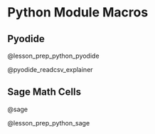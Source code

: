 <!--

author:   DART Team
email:    dart@chop.edu
version:  2.0.0
current_version_description: Added Pyodide macros and lesson prep
language: en
narrator: UK English Female
title: Python Module Macros
comment:  This is placeholder module to save macros used in other modules.

@version_history 

Previous versions: 
- [1.1.0](https://liascript.github.io/course/?https://raw.githubusercontent.com/arcus/education_modules/3fba6b6cef5cb9477151c3f8c775951712867c12/_module_templates/macros_python.md#1): Added current\_version\_description and version\_history metadata
- [1.0.0](https://liascript.github.io/course/?https://raw.githubusercontent.com/arcus/education_modules/e983922162e6fbf971c03dc96052f68713cc72af/_module_templates/macros_python.md#1): Initial version
@end

import: https://raw.githubusercontent.com/LiaTemplates/Pyodide/master/README.md

@lesson_prep_python_pyodide
You will have opportunities for hands-on coding as you work your way through this module using interactive python cells.
The interactive python cells are powered by [Pyodide](https://github.com/pyodide/pyodide#what-is-pyodide). For the most part, these will appear with some code already in them, and you can run that code by clicking the **Execute** button <i aria-hidden="true" class="icon icon-compile-circle lia-btn__icon"></i> below and to the left of the cell.

**Give it a try:**

```python
print(7+2)
```
@Pyodide.eval

You can also edit the code in these cells and run your own code. 
**Try changing the expression in the cell above and re-running the code.**

When you edit code in a cell, you can "undo" the edits by clicking the **step back** button <i aria-hidden="true" class="icon icon-chevron-left lia-btn__icon"></i> at the bottom right of the code cell to return the code to its original state.
**Try stepping back through the code by clicking <i aria-hidden="true" class="icon icon-chevron-left lia-btn__icon"></i>.**

Variables will remain from one cell to the next:

```python
n = 3
n
```
@Pyodide.eval

These cells will compute everything you ask them to, but will only display what you explicitly request using the `print()` command.

```python
print(n*5)
```
@Pyodide.eval

If the cell can't compute the code you entered, you will get an error message which may be helpful in determining where your code went wrong:

```python
print(m+7)
```
@Pyodide.eval

<div class = "help">
<b style="color: rgb(var(--color-highlight));">Troubleshooting help</b><br>

Variables will persist from one page to the next as you navigate this module using the arrows or table of contents. 

If you reload the webpage, however, all of the cells will reset to their original state and you may need to navigate to an earlier page to re-define some variables.

</div>

@end


@pyodide_readcsv
```python   @Pyodide.exec
import pandas as pd
import io
from pyodide.http import open_url

url = @1

url_contents = open_url(url)
text = url_contents.read()
file = io.StringIO(text)

@0 = pd.read_csv(file);

"HTML: <a href='" + url + "'>@0</a> has been loaded"
```
@end


@pyodide_readcsv_explainer
<div class = "help">
<b style="color: rgb(var(--color-highlight));">Troubleshooting help</b><br>

**If you refresh your browser at some point while working on this module, you will need to come back to this page to reload the data.**

</div>

<div class = "behind-the-scenes">
<b style="color: rgb(var(--color-highlight));">Behind the scenes</b><br>

**Why is the code including `pd.read_csv()` not executable?**

We're running Python in the browser for this module using [pyodide](https://pyodide.org/en/stable/index.html).
For the most part, the commands we would use to run Python with pyodide are exactly the same as the commands you would use when running Python on your own computer, but the one major exception is reading in data files. 

So, we do something a little sneaky with the code here -- we run a set of pyodide-specific commands to read in the data without displaying that code on the page, and then we include a non-executable code box showing the code you would actually want to run to do this on your own computer. 

If you're curious about pyodide, you can [view our modules, including this one, in their raw format](https://github.com/arcus/education_modules) to see the extra code. 
But there's no reason to bother with this unless you're curious! 
That's why we hid that extra code in the first place. 

</div>
@end

@pip_install
```python   @Pyodide.exec
import micropip
micropip.install('@0')
```
@end

@lesson_prep_python_sage
@sage

You will have opportunities for hands-on coding as you work your way through this module using interactive python cells.
The interactive python cells are powered by [SageMathCell](https://sagecell.sagemath.org/). For the most part, these will appear with some code already in them, and you can run that code by clicking the **Run python** button. You can also edit the code in these cells and run your own code.


**Give it a try:**
<div class="python">
<lia-keep>
<script type="text/x-sage">
print(7+2)
</script>
</lia-keep>
</div>

Code will not persist from one page to the next, and you can always refresh the page to return the code (and the stored memory of the cell) to its initial state.

<div class = "help">
<b style="color: rgb(var(--color-highlight));">Troubleshooting help</b><br>

These cells will compute everything you ask them to, but will only display what you explicitly request using the `print()` command.

</div>

<div class = "help">
<b style="color: rgb(var(--color-highlight));">Troubleshooting help</b><br>

**Navigating with arrow keys**

You can navigate the pages of this course using left and right arrow keys. This means that you **cannot** use left and right arrow keys to navigate **within** a code cell.

</div>

@end


@sage
<script input="hidden">
// Make *any* div with class 'python' a Sage cell
sagecell.makeSagecell({inputLocation: 'div.python',
                       evalButtonText: 'Run python',
                       languages: ["python"],
                       hide: ['fullScreen', 'permalink'],
                       });
// Make *any* div with class 'python_run' a Sage cell
sagecell.makeSagecell({inputLocation: 'div.python_run',
                      evalButtonText: 'Run python',
                      languages: ["python"],
                      hide: ['fullScreen', 'permalink'],
                      autoeval: 'true'
                      });
// Make *any* div with class 'python_link' a Sage cell
sagecell.makeSagecell({inputLocation: 'div.python_link',
                      evalButtonText: 'Run python',
                      languages: ["python"],
                      hide: ['fullScreen', 'permalink'],
                      autoeval: 'false',
                      linked: 'true'
                      });
// Make *any* div with class 'python_data_init' a Sage cell
sagecell.makeSagecell({inputLocation: 'div.python_data_init',
                      evalButtonText: 'Run python',
                      languages: ["python"],
                      editor: 'codemirror-readonly',
                      hide: ['fullScreen', 'permalink','output','evalButton'],
                      autoeval: 'true',
                      linked: 'true',
                      linkKey: "data"
                      });       
// Make *any* div with class 'python_data' a Sage cell
sagecell.makeSagecell({inputLocation: 'div.python_data',
                      evalButtonText: 'Run python',
                      languages: ["python"],
                      hide: ['fullScreen', 'permalink'],
                      autoeval: 'false',
                      linked: 'true',
                      linkKey: "data"
                      });                

// Make *any* div with class 'r' a Sage cell
sagecell.makeSagecell({inputLocation: 'div.r',
                      evalButtonText: 'Run R',
                      languages: ["r"],
                      hide: ['fullScreen', 'permalink'],
                      });
// Make *any* div with class 'r_run' a Sage cell
sagecell.makeSagecell({inputLocation: 'div.r_run',
                      evalButtonText: 'Run R',
                      languages: ["r"],
                      hide: ['fullScreen', 'permalink'],
                      autoeval: 'true'
                      });
</script>
@end

script: https://sagecell.sagemath.org/static/embedded_sagecell.js

import: https://raw.githubusercontent.com/arcus/education_modules/main/_module_templates/macros.md
-->

# Python Module Macros
## Pyodide

@lesson_prep_python_pyodide

@pyodide_readcsv_explainer

## Sage Math Cells
@sage

@lesson_prep_python_sage
